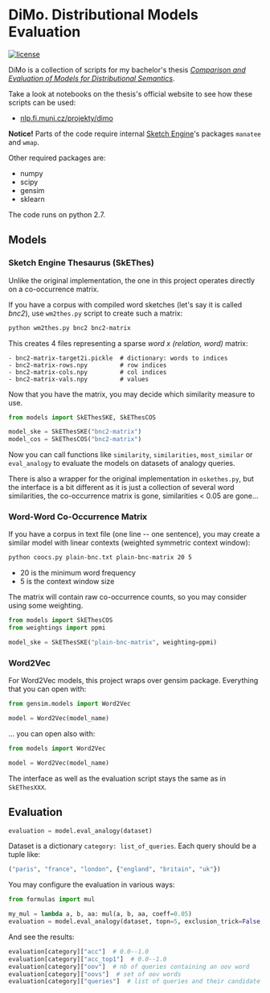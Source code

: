 # DiMo.  Distributional Models Evaluation

[![license](https://img.shields.io/github/license/mashape/apistatus.svg?maxAge=2592000)](https://github.com/nimcho/dimo/blob/master/LICENSE)

DiMo is a collection of scripts for my bachelor's thesis [*Comparison and Evaluation of Models for Distributional Semantics*](https://is.muni.cz/auth/th/422602/fi_b/?studium=647618).

Take a look at notebooks on the thesis's official website to see how these scripts can be used:

 - [nlp.fi.muni.cz/projekty/dimo](https://nlp.fi.muni.cz/projekty/dimo/)

**Notice!**  Parts of the code require internal [Sketch Engine](https://www.sketchengine.co.uk/)'s packages `manatee` and `wmap`.

Other required packages are:

 - numpy
 - scipy
 - gensim
 - sklearn

The code runs on python 2.7.

## Models

### Sketch Engine Thesaurus (SkEThes)

Unlike the original implementation, the one in this project operates directly on a co-occurrence matrix.

If you have a corpus with compiled word sketches (let's say it is called *bnc2*), use `wm2thes.py` script to create such a matrix:

```bash
python wm2thes.py bnc2 bnc2-matrix
```

This creates 4 files representing a sparse *word x (relation, word)* matrix:

    - bnc2-matrix-target2i.pickle  # dictionary: words to indices
    - bnc2-matrix-rows.npy         # row indices
    - bnc2-matrix-cols.npy         # col indices
    - bnc2-matrix-vals.npy         # values

Now that you have the matrix, you may decide which similarity measure to use.

```python
from models import SkEThesSKE, SkEThesCOS

model_ske = SkEThesSKE("bnc2-matrix")
model_cos = SkEThesCOS("bnc2-matrix")
```

Now you can call functions like `similarity`, `similarities`, `most_similar` or `eval_analogy` to evaluate the models on datasets of analogy queries.

There is also a wrapper for the original implementation in `oskethes.py`, but the interface is a bit different as it is just a collection of several word similarities, the co-occurrence matrix is gone, similarities < 0.05 are gone...

### Word-Word Co-Occurrence Matrix

If you have a corpus in text file (one line -- one sentence), you may create a similar model with linear contexts (weighted symmetric context window):

```bash
python coocs.py plain-bnc.txt plain-bnc-matrix 20 5
```

 - 20 is the minimum word frequency 
 - 5 is the context window size

The matrix will contain raw co-occurrence counts, so you may consider using some weighting.

```python
from models import SkEThesCOS
from weightings import ppmi

model_ske = SkEThesSKE("plain-bnc-matrix", weighting=ppmi)
```

   

### Word2Vec

For Word2Vec models, this project wraps over gensim package.  Everything that you can open with:

```python
from gensim.models import Word2Vec

model = Word2Vec(model_name)
```

... you can open also with:

```python
from models import Word2Vec

model = Word2Vec(model_name)
```

The interface as well as the evaluation script stays the same as in `SkEThesXXX`.

## Evaluation

```python
evaluation = model.eval_analogy(dataset)
```

Dataset is a dictionary `category: list_of_queries`.  Each query should be a tuple like:

```python
("paris", "france", "london", {"england", "britain", "uk"})
```

You may configure the evaluation in various ways:

```python
from formulas import mul

my_mul = lambda a, b, aa: mul(a, b, aa, coeff=0.05)
evaluation = model.eval_analogy(dataset, topn=5, exclusion_trick=False, formula=my_mul)
```

And see the results:

```python
evaluation[category]["acc"]  # 0.0--1.0
evaluation[category]["acc_top1"]  # 0.0--1.0
evaluation[category]["oov"]  # nb of queries containing an oov word
evaluation[category]["oovs"]  # set of oov words
evaluation[category]["queries"]  # list of queries and their candidate answers  (excluding queries with oov words)
```
